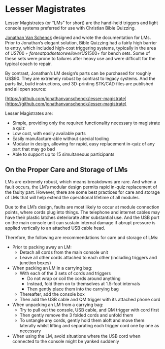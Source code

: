 # Lesser Magistrates

Lesser Magistrates (or “LMs” for short) are the hand-held triggers and light console systems preferred for use with Christian Bible Quizzing.

[Jonathan Van Schenck](https://github.com/jonathanvanschenck) designed and wrote the documentation for LMs. Prior to Jonathan’s elegant solution, Bible Quizzing had a fairly high barrier to entry, which included high-cost triggering systems, typically in the area of US$700+ for seat pad sets or well over US$1500+ for bench sets. Some of these sets were prone to failures after heavy use and were difficult for the typical coach to repair.

By contrast, Jonathan’s LM design’s parts can be purchased for roughly US$90. They are extremely robust by contrast to legacy systems. And the parts list, build instructions, and 3D-printing STK/CAD files are published and all open source:

[https://github.com/jonathanvanschenck/lesser-magistrate](https://github.com/jonathanvanschenck/lesser-magistrate)

Lesser Magistrates are:

- Simple, providing only the required functionality necessary to magistrate a quiz
- Low cost, with easily available parts
- Easily manufacture-able without special tooling
- Modular in design, allowing for rapid, easy replacement in-quiz of any part that may go bad
- Able to support up to 15 simultaneous participants

## On the Proper Care and Storage of LMs

LMs are extremely robust, which means breakdowns are rare. And when a fault occurs, the LM’s modular design permits rapid in-quiz replacement of the faulty part. However, there are some best practices for care and storage of LMs that will help extend the operational lifetime of all modules.

Due to the LM’s design, faults are most likely to occur at module connection points, where cords plug into things. The telephone and internet cables may have their plastic latches deteriorate after substantial use. And the USB port on the main console unit can sustain internal damage if abrupt pressure is applied vertically to an attached USB cable head.

Therefore, the following are recommendations for care and storage of LMs:

- Prior to packing away an LM:
    - Detach all cords from the main console unit
    - Leave all other cords attached to each other (including triggers and junction boxes)
- When packing an LM in a carrying bag:
    - With each of the 3 sets of cords and triggers
        - Do not wrap or coil the cords around anything
        - Instead, fold them on to themselves at 1.5-foot intervals
        - Then gently place them into the carrying bag
    - Thereafter, add the console box
    - Then add the USB cable and QM trigger with its attached phone cord
- When unpacking an LM from a carrying bag:
    - Try to pull out the console, USB cable, and QM trigger with cord first
    - Then gently remove the 3 folded cords and unfold them
    - To untangle any cords, gently hold them aloft and move them laterally whilst lifting and separating each trigger cord one by one as necessary
- When using the LM, avoid situations where the USB cord when connected to the console might be yanked suddenly
